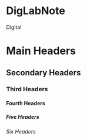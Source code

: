 # DigLabNote

Digital

# Main Headers

## Secondary Headers


### Third Headers

#### Fourth Headers

##### Five Headers

###### Six Headers


